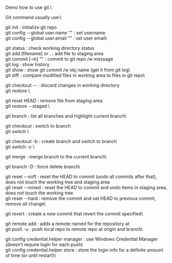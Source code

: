 Demo how to use git.\

Git command usually use:\

git init                              : initialize git repo\
git config --global user.name ""      : set username\
git config --global user.email ""     : set user email\

git status                            : check working directory status\
git add [filename] or .               : add file to staging area\
git commit [-m] ""                    : commit to git repo /w message\
git log                               : show history\
git show <obj name>                   : show git commit /w obj name (get it from git log)\
git diff                              : compare modified files in working area to files in git repo\

git checkout -- <filename>            : discard changes in working directory\
git restore <filename>\

git reset HEAD <filename>             : remove file from staging area\
git restore --staged <filename>\

git branch                            : list all branches and highlight current branch\

git checkout <branch>                 : switch to branch\
git switch <branch>\

git checkout -b <branch>              : create branch and switch to branch\
git switch -c <branch>\

git merge <branch>                    : merge branch to the current branch\

git branch -D <branch>                : force delete branch\

git reset --soft <commit>             : reset the HEAD to commit (undo all commits after that), does not touch the working tree and staging area\
git reset --mixed <commit>            : reset the HEAD to commit and undo items in staging area, does not touch the working tree\
git reset --hard <commit>             : remove the commit and set HEAD to previous commit, remove all change\

git revert <commit>                   : create a new commit that revert the commit specified\

git remote add <name> <url>           : adds a remote named <name> for the repository at <url>\
git push -u <origin> <branch>         : push local repo to remote repo at origin and branch\

git config credential.helper manager  : use Windows Credential Manager (doesn't require login for each push)\
git config credential.helper store    : store the login info for a definite amount of time (or until restart)\